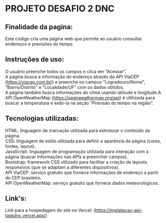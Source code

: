 # PROJETO DESAFIO 2 DNC

## Finalidade da pagina:
Este código cria uma página web que permite ao usuário consultar endereços e previsões do tempo.

## Instruções de uso:
O usuário preenche todos os campos e clica em "Acessar".\
A página busca a informação do endereço através da API ViaCEP (https://viacep.com.br/) e preenche os campos "Logradouro/Nome", "Bairro/Distrito" e "Localidade/UF" com os dados obtidos.\
A página também busca informações do clima usando latitude e longitude.A API OpenWeatherMap (https://openweathermap.org/api) é ultilizada para buscar a temperatura e exibi-la na seção "Previsão do tempo na região".


## Tecnologias utilizadas:
HTML: linguagem de marcação utilizada para estruturar o conteúdo da página.\
CSS: linguagem de estilo utilizada para definir a aparência da página (cores, fontes, layout).\
JavaScript: linguagem de programação utilizada para interação com a página (buscar informações nas APIs e preencher campos).\
Bootstrap: framework CSS utilizado para facilitar a criação de layouts responsivos (que se adaptam a diferentes dispositivos).\
API ViaCEP: serviço gratuito que fornece informações de endereço a partir do CEP brasileiro.\
API OpenWeatherMap: serviço gratuito que fornece dados meteorológicos.

## Link's:
Link para a hospedagem do site no Vercel: (https://implatacao-api-taskdnc.vercel.app/)
